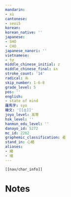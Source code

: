 ```yaml
---
mandarin:
- xù
cantonese:
- seoi5
korean:
korean_native: ''
japanese:
- SHO
- CHO
japanese_nanori: ''
vietnamese:
- tự
middle_chinese_initial: z
middle_chinese_final: ɨʌ
stroke_count: '14'
radical: 糸
skip_number: 1-6-8
grade_level: 5
pos: ''
english:
- state of mind
羅馬字: syo
韓文: '[[쇼]]'
joyo_level: 高等
hsk_level: ''
hanmun_edu_level: ''
danayo_id: 5272
mc_id: 2262
graphemic_classification: 者
stand_in: 心緒
aliases:
- 緖
- 绪
---
```

```meta-bind-embed
[[nav/char_info]]
```

# Notes
